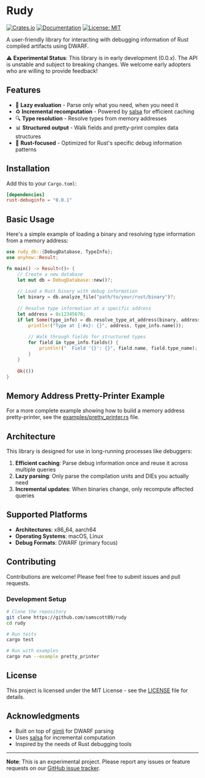 # Rudy

[![Crates.io](https://img.shields.io/crates/v/rust-debuginfo.svg)](https://crates.io/crates/rust-debuginfo)
[![Documentation](https://docs.rs/rust-debuginfo/badge.svg)](https://docs.rs/rust-debuginfo)
[![License: MIT](https://img.shields.io/badge/License-MIT-yellow.svg)](https://opensource.org/licenses/MIT)

A user-friendly library for interacting with debugging information of Rust compiled artifacts using DWARF.

⚠️ **Experimental Status**: This library is in early development (0.0.x). The API is unstable and subject to breaking changes. We welcome early adopters who are willing to provide feedback!

## Features

- 🚀 **Lazy evaluation** - Parse only what you need, when you need it
- ♻️ **Incremental recomputation** - Powered by [salsa](https://github.com/salsa-rs/salsa) for efficient caching
- 🔍 **Type resolution** - Resolve types from memory addresses
- 📊 **Structured output** - Walk fields and pretty-print complex data structures
- 🦀 **Rust-focused** - Optimized for Rust's specific debug information patterns

## Installation

Add this to your `Cargo.toml`:

```toml
[dependencies]
rust-debuginfo = "0.0.1"
```

## Basic Usage

Here's a simple example of loading a binary and resolving type information from a memory address:

```rust
use rudy_db::{DebugDatabase, TypeInfo};
use anyhow::Result;

fn main() -> Result<()> {
    // Create a new database
    let mut db = DebugDatabase::new()?;
    
    // Load a Rust binary with debug information
    let binary = db.analyze_file("path/to/your/rust/binary")?;
    
    // Resolve type information at a specific address
    let address = 0x12345678;
    if let Some(type_info) = db.resolve_type_at_address(binary, address)? {
        println!("Type at {:#x}: {}", address, type_info.name());
        
        // Walk through fields for structured types
        for field in type_info.fields() {
            println!("  Field '{}': {}", field.name, field.type_name);
        }
    }
    
    Ok(())
}
```

## Memory Address Pretty-Printer Example

For a more complete example showing how to build a memory address pretty-printer, see the [examples/pretty_printer.rs](examples/pretty_printer.rs) file.

## Architecture

This library is designed for use in long-running processes like debuggers:

1. **Efficient caching**: Parse debug information once and reuse it across multiple queries
2. **Lazy parsing**: Only parse the compilation units and DIEs you actually need
3. **Incremental updates**: When binaries change, only recompute affected queries

## Supported Platforms

- **Architectures**: x86_64, aarch64
- **Operating Systems**: macOS, Linux
- **Debug Formats**: DWARF (primary focus)

## Contributing

Contributions are welcome! Please feel free to submit issues and pull requests.

### Development Setup

```bash
# Clone the repository
git clone https://github.com/samscott89/rudy
cd rudy

# Run tests
cargo test

# Run with examples
cargo run --example pretty_printer
```

## License

This project is licensed under the MIT License - see the [LICENSE](LICENSE) file for details.

## Acknowledgments

- Built on top of [gimli](https://github.com/gimli-rs/gimli) for DWARF parsing
- Uses [salsa](https://github.com/salsa-rs/salsa) for incremental computation
- Inspired by the needs of Rust debugging tools

---

**Note**: This is an experimental project. Please report any issues or feature requests on our [GitHub issue tracker](https://github.com/samscott89/rudy/issues).